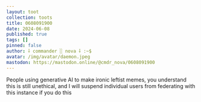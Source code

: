 ```yaml
---
layout: toot
collection: toots
title: 0608091900
date: 2024-06-08
published: true
tags: []
pinned: false
author: ⸸ commander ░ nova ⸸ :~$
avatar: /img/avatar/daemon.jpeg
mastodon: https://mastodon.online/@cmdr_nova/0608091900
---
```


People using generative AI to make ironic leftist memes, you understand this is still unethical, and I will suspend individual users from federating with this instance if you do this
